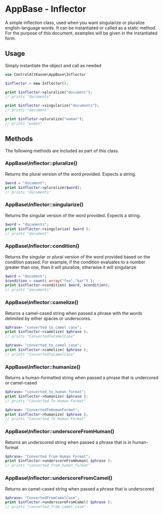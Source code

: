 # AppBase - Inflector

A simple inflection class, used when you want singularize or pluralize english-language words. It can be instantiated or called as a static method. For the purpose of this document, examples will be given in the instantiated form.


## Usage

Simply instantiate the object and call as needed

```php
use ControlAltKaoom\AppBase\Inflector

$inflector = new Inflector();

print $inflector->pluralize("document");
// prints "documents"

print $inflector->singularize("documents");
// prints "document"

print $infletor->pluralize("woman");
// prints "women"

```

## Methods

The following methods are included as part of this class.

### AppBase\Inflector::pluralize()
Returns the plural version of the word provided. Expects a string.
```php
$word = "document";
print $inflector->pluralize($word);
// prints "documents"
```

### AppBase\Inflector::singularize()
Returns the singular version of the word provided. Expects a string.
```php
$word = "documents";
print $inflector->singularize( $word );
// prints "document"
```

### AppBase\Inflector::condition()
Returns the singular or plural version of the word provided based on the condition passed. For example, if the condition evaluates to a number greater than one, then it will pluralize, otherwise it will singularize
```php
$word = "document";
$condition = count( array("foo","bar") );
print $inflector->condition( $word, $condition);
// prints "documents"
```

### AppBase\Inflector::camelize()
Returns a camel-cased string when passed a phrase with the words delimited by either spaces or underscores.
```php
$phrase= "converted to camel case";
print $inflector->camelize( $phrase );
// prints "ConvertedToCamelCase"

$phrase= "converted_to_camel_case";
print $inflector->camelize( $phrase );
// prints "ConvertedToCamelCase"
```

### AppBase\Inflector::humanize()
Returns a human-formatted string when passed a phrase that is undercored or camel-cased
```php
$phrase= "converted_to_human_format";
print $inflector->humanize( $phrase );
// prints "Converted To Human Format"

$phrase= "ConvertedToHumanFormat";
print $inflector->humanize( $phrase );
// prints "Converted To Human Format"
```

### AppBase\Inflector::underscoreFromHuman()
Returns an underscored string when passed a phrase that is in human-format
```php
$phrase= "Converted From Human Format";
print $inflector->underscoreFromHuman( $phrase );
// prints "converted_from_human_format"
```

### AppBase\Inflector::underscoreFromCamel()
Returns an camel-cased string when passed a phrase that is underscored
```php
$phrase= "ConvertedFromCamelCase";
print $inflector->underscoreFromCamel( $phrase );
// prints "converted_from_camel_case"
```





